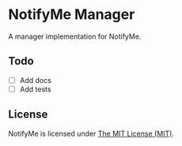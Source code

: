 # NotifyMe Manager

A manager implementation for NotifyMe.

## Todo

- [ ] Add docs
- [ ] Add tests

## License

NotifyMe is licensed under [The MIT License (MIT)](LICENSE).
